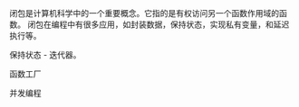 闭包是计算机科学中的一个重要概念。它指的是有权访问另一个函数作用域的函数。
闭包在编程中有很多应用，如封装数据，保持状态，实现私有变量，和延迟执行等。

保持状态 - 迭代器。

函数工厂

并发编程